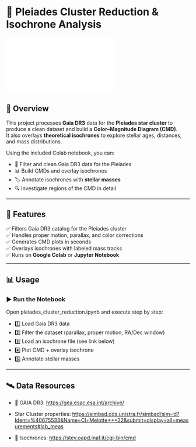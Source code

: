# 🌌 Pleiades Cluster Reduction & Isochrone Analysis

![CMD Preview](plei_cmd.pdf)

## 📘 Overview
This project processes **Gaia DR3** data for the **Pleiades star cluster** to produce a clean dataset and build a **Color–Magnitude Diagram (CMD)**.  
It also overlays **theoretical isochrones** to explore stellar ages, distances, and mass distributions.

Using the included Colab notebook, you can:
- 🔭 Filter and clean Gaia DR3 data for the Pleiades  
- 📊 Build CMDs and overlay isochrones  
- 🏷️ Annotate isochrones with **stellar masses**  
- 🔍 Investigate regions of the CMD in detail

---

## 🚀 Features
✅ Filters Gaia DR3 catalog for the Pleiades cluster  
✅ Handles proper motion, parallax, and color corrections  
✅ Generates CMD plots in seconds  
✅ Overlays isochrones with labeled mass tracks  
✅ Runs on **Google Colab** or **Jupyter Notebook**

---

## 📊 Usage
### ▶️ Run the Notebook
Open pleiades_cluster_reduction.ipynb and execute step by step:

- 1️⃣ Load Gaia DR3 data
- 2️⃣ Filter the dataset (parallax, proper motion, RA/Dec window)
- 3️⃣ Load an isochrone file (see link below)
- 4️⃣ Plot CMD + overlay isochrone
- 5️⃣ Annotate stellar masses

--- 


## 🛰️ Data Resources 

- 🌟 GAIA DR3: https://gea.esac.esa.int/archive/

- Star Cluster properties: https://simbad.cds.unistra.fr/simbad/sim-id?Ident=%40675533&Name=Cl+Melotte+++22&submit=display+all+measurements#lab_meas

- 📐 Isochrones: https://stev.oapd.inaf.it/cgi-bin/cmd
